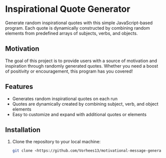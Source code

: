 # Inspirational Quote Generator

Generate random inspirational quotes with this simple JavaScript-based program. Each quote is dynamically constructed by combining random elements from predefined arrays of subjects, verbs, and objects.

## Motivation

The goal of this project is to provide users with a source of motivation and inspiration through randomly generated quotes. Whether you need a boost of positivity or encouragement, this program has you covered!

## Features

- Generates random inspirational quotes on each run
- Quotes are dynamically created by combining subject, verb, and object elements
- Easy to customize and expand with additional quotes or elements

## Installation

1. Clone the repository to your local machine:

   ```bash
   git clone <https://github.com/Vorhees13/motivational-message-generator>